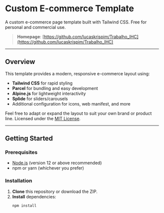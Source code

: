 # Custom E-commerce Template

A custom e-commerce page template built with Tailwind CSS. Free for personal and commercial use.

> **Homepage**: [https://github.com/lucaskrispim/Trabalho_IHC](https://github.com/lucaskrispim/Trabalho_IHC)

---

## Overview

This template provides a modern, responsive e-commerce layout using:
- **Tailwind CSS** for rapid styling
- **Parcel** for bundling and easy development
- **Alpine.js** for lightweight interactivity
- **Splide** for sliders/carousels
- Additional configuration for icons, web manifest, and more

Feel free to adapt or expand the layout to suit your own brand or product line. Licensed under the [MIT License](#license).

---

## Getting Started

### Prerequisites

- [Node.js](https://nodejs.org/) (version 12 or above recommended)
- npm or yarn (whichever you prefer)

### Installation

1. **Clone** this repository or download the ZIP.
2. **Install** dependencies:
   ```bash
   npm install
